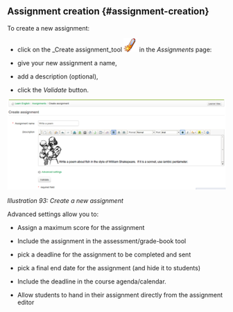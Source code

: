 ## Assignment creation {#assignment-creation}

To create a new assignment:

*   click on the _Create assignment_tool ![](../assets/graphics65.png) in the _Assignments_ page:

*   give your new assignment a name,

*   add a description (optional),

*   click the _Validate_ button.

![](../assets/graphics66.png)

*Illustration 93: Create a new assignment*



Advanced settings allow you to:

*   Assign a maximum score for the assignment

*   Include the assignment in the assessment/grade-book tool

*   pick a deadline for the assignment to be completed and sent

*   pick a final end date for the assignment (and hide it to students)

*   Include the deadline in the course agenda/calendar.

*   Allow students to hand in their assignment directly from the assignment editor